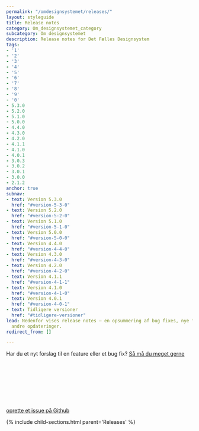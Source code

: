 ```yaml
---
permalink: "/omdesignsystemet/releases/"
layout: styleguide
title: Release notes
category: Om_designsystemet_category
subcategory: Om designsystemet
description: Release notes for Det Fælles Designsystem
tags:
- '1'
- '2'
- '3'
- '4'
- '5'
- '6'
- '7'
- '8'
- '9'
- '0'
- 5.3.0
- 5.2.0
- 5.1.0
- 5.0.0
- 4.4.0
- 4.3.0
- 4.2.0
- 4.1.1
- 4.1.0
- 4.0.1
- 3.0.3
- 3.0.2
- 3.0.1
- 3.0.0
- 2.1.2
anchor: true
subnav:
- text: Version 5.3.0
  href: "#version-5-3-0"
- text: Version 5.2.0
  href: "#version-5-2-0"
- text: Version 5.1.0
  href: "#version-5-1-0"
- text: Version 5.0.0
  href: "#version-5-0-0"
- text: Version 4.4.0
  href: "#version-4-4-0"
- text: Version 4.3.0
  href: "#version-4-3-0"
- text: Version 4.2.0
  href: "#version-4-2-0"
- text: Version 4.1.1
  href: "#version-4-1-1"
- text: Version 4.1.0
  href: "#version-4-1-0"
- text: Version 4.0.1
  href: "#version-4-0-1"
- text: Tidligere versioner
  href: "#tidligere-versioner"
lead: Nedenfor vises release notes — en opsummering af bug fixes, nye features og
  andre opdateringer.
redirect_from: []

---
```

Har du et nyt forslag til en feature eller et bug fix? <a href="https://github.com/detfaellesdesignsystem/dkfds-components/issues" class="icon-link">Så må du meget gerne oprette et issue på Github<svg class="icon-svg" focusable="false" aria-hidden="true" tabindex="-1"><use xlink:href="#open-in-new"></use></svg></a>

{% include child-sections.html parent='Releases' %}